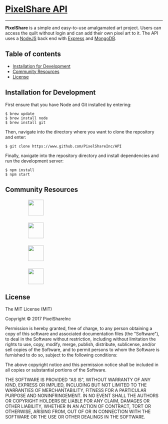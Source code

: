 # [PixelShare API](https://github.com/PixelShareInc/API "PixelShare API")

<!-- [![Build Status](https://travis-ci.org/PixelShareInc/pixelshare.svg?branch=master)](https://travis-ci.org/PixelShareInc/pixelshare)
[![GitHub release](https://img.shields.io/github/release/PixelShareInc/pixelshare.svg)]()
[![Code Climate](https://codeclimate.com/github/PixelShareInc/pixelshare/badges/gpa.svg)](https://codeclimate.com/github/PPixelShareInc/pixelshare)
[![Issue Count](https://codeclimate.com/github/PixelShareInc/pixelshare/badges/issue_count.svg)](https://codeclimate.com/github/PixelShareInc/pixelshare)
[![Dependencies Status](https://david-dm.org/PixelShareInc/pixelshare.svg)](https://david-dm.org/PixelShareInc/pixelshare)
[![FOSSA Status](https://app.fossa.io/api/projects/git%2Bgithub.com%2FPixelShareInc%2Fpixelshare.svg?type=shield)](https://app.fossa.io/projects/git%2Bgithub.com%2FPixelShareInc%2Fpixelshare?ref=badge_shield) -->

---

**PixelShare** is a simple and easy-to-use amalgamated art project. Users can access the quilt without login and can add their own pixel art to it. The API uses a [NodeJS](https://nodejs.org) back end with [Express](https://expressjs.com) and [MongoDB](https://mongodb.com).  

## Table of contents

- [Installation for Development](#Installation)
- [Community Resources](#Resources)
- [License](#License)

## <a name="Installation"><a>Installation for Development

First ensure that you have Node and Git installed by entering:

```
$ brew update
$ brew install node
$ brew install git
```

Then, navigate into the directory where you want to clone the repository and enter:

```
$ git clone https://www.github.com/PixelShareInc/API
```

Finally, navigate into the repository directory and install dependencies and run the development server:

```
$ npm install
$ npm start
```

## <a name="Resources"><a>Community Resources


##### &emsp;&emsp;&emsp;&emsp;&emsp; [<img src="https://upload.wikimedia.org/wikipedia/commons/thumb/7/7e/Node.js_logo_2015.svg/591px-Node.js_logo_2015.svg.png" height="50" align="top">](https://nodejs.org)
##### &emsp;&emsp;&emsp;&emsp;&emsp; [<img src="http://www.amt.in/img/services/express.png" height="50" align="top">](https://expressjs.com)
##### &emsp;&emsp;&emsp;&emsp;&emsp; [<img src="https://jwt.io/assets/logo.svg" height="50" align="top">](https://www.jwt.io)
##### &emsp;&emsp;&emsp;&emsp;&emsp; [<img src="https://webassets.mongodb.com/_com_assets/cms/MongoDB-Logo-5c3a7405a85675366beb3a5ec4c032348c390b3f142f5e6dddf1d78e2df5cb5c.png" height="50" align="top">](https://mongodb.com)

## <a name="License"><a>License

The MIT License (MIT)

Copyright &copy; 2017 PixelShareInc

Permission is hereby granted, free of charge, to any person obtaining a copy of this software and associated documentation files (the "Software"), to deal in the Software without restriction, including without limitation the rights to use, copy, modify, merge, publish, distribute, sublicense, and/or sell copies of the Software, and to permit persons to whom the Software is furnished to do so, subject to the following conditions:

The above copyright notice and this permission notice shall be included in all copies or substantial portions of the Software.

THE SOFTWARE IS PROVIDED "AS IS", WITHOUT WARRANTY OF ANY KIND, EXPRESS OR IMPLIED, INCLUDING BUT NOT LIMITED TO THE WARRANTIES OF MERCHANTABILITY, FITNESS FOR A PARTICULAR PURPOSE AND NONINFRINGEMENT. IN NO EVENT SHALL THE AUTHORS OR COPYRIGHT HOLDERS BE LIABLE FOR ANY CLAIM, DAMAGES OR OTHER LIABILITY, WHETHER IN AN ACTION OF CONTRACT, TORT OR OTHERWISE, ARISING FROM, OUT OF OR IN CONNECTION WITH THE SOFTWARE OR THE USE OR OTHER DEALINGS IN THE SOFTWARE.
